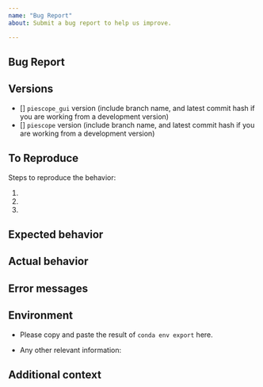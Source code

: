 ```yaml
---
name: "Bug Report"
about: Submit a bug report to help us improve.

---
```


## Bug Report

<!-- A clear and concise description of what the bug is. -->

## Versions
- [] `piescope_gui` version (include branch name, and latest commit hash if you are working from a development version)
- [] `piescope` version (include branch name, and latest commit hash if you are working from a development version)

## To Reproduce

Steps to reproduce the behavior:

1.
2.
3.

## Expected behavior

<!-- A clear and concise description of what you expected to happen. -->

## Actual behavior

<!-- What happened instead. -->

## Error messages

<!-- Copy-paste the full traceback of any error messages here (or whether no error message was raised). -->

## Environment

 - Please copy and paste the result of `conda env export` here.

 - Any other relevant information:

## Additional context

<!-- Add any other context about the problem here. -->
